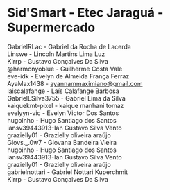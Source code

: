 # Sid'Smart - Etec Jaraguá - Supermercado

GabrielRLac - Gabriel da Rocha de Lacerda  
Linswe - Lincoln Martins Lima Luz  
Kirrp - Gustavo Gonçalves Da Silva  
@harmonyoblue - Guilherme Costa Vale  
eve-idk - Evelyn de Almeida França Ferraz  
AyaMax1438 - ayannammaximiano@gmail.com  
laiscalafange - Laís Calafange Barbosa  
GabrielLSilva3755 - Gabriel Lima da Silva  
kaiquekmt-pixel - kaique manhani tomaz  
evelyyn-vic - Evelyn Victor Dos Santos  
hugoinho - Hugo Santiago dos Santos  
iansv39443913-Ian Gustavo Silva Vento  
grazielly01 - Grazielly oliveira araújo  
Giovs._.0w7 - Giovana Bandeira Vieira  
hugoinho - Hugo Santiago dos Santos  
iansv39443913-Ian Gustavo Silva Vento  
grazielly01 - Grazielly oliveira araújo  
gabrielnottari - Gabriel Nottari Kuperchmit  
Kirrp - Gustavo Gonçalves Da Silva  
